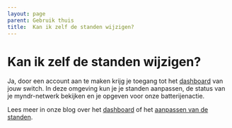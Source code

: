 ```yaml
---
layout: page
parent: Gebruik thuis
title:  Kan ik zelf de standen wijzigen? 
---
```


# Kan ik zelf de standen wijzigen?

Ja, door een account aan te maken krijg je toegang tot het [dashboard](https://dashboard.myndr.net/) van jouw switch. In deze omgeving kun je je standen aanpassen, de status van je myndr-netwerk bekijken en je opgeven voor onze batterijenactie.

Lees meer in onze blog over het [dashboard](https://www.myndr.nl/blog/het-dashboard/) of het [aanpassen van de standen](https://www.myndr.nl/blog/zelf-de-standen-aanpassen/). 


